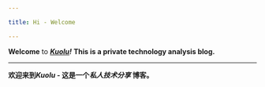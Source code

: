 ```yaml
---

title: Hi - Welcome

---
```


**Welcome** to **_[Kuolu](http://kuo.lu/)!_** **This is a private technology analysis blog.**

---

**欢迎来到*Kuolu*  -  这是一个*私人技术分享* 博客。**